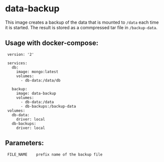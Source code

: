 # data-backup

This image creates a backup of the data that is mounted to `/data`
each time it is started.
The result is stored as a commpressed tar file in `/backup-data`.


## Usage with docker-compose:

     version: '2'
     
     services:
       db:
         image: mongo:latest
         volumes:
           - db-data:/data/db
     
       backup:
         image: data-backup
         volumes:
           - db-data:/data
           - db-backups:/backup-data
     volumes:
       db-data:
         driver: local
       db-backups:
         driver: local

## Parameters:

     FILE_NAME    prefix name of the backup file